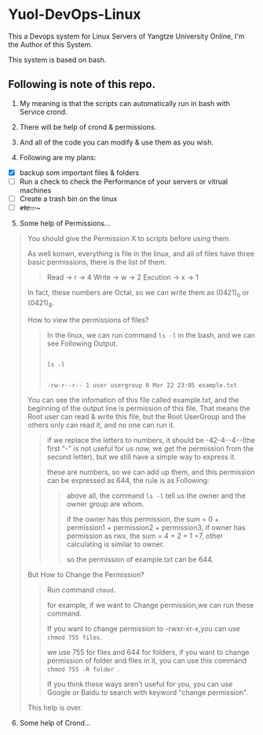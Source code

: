 # Yuol-DevOps-Linux
This a Devops system for Linux Servers of Yangtze University Online, I'm the Author of this System.

This system is based on bash.

## Following is note of this repo.
1. My meaning is that the scripts can automatically run in bash with Service crond.

2. There will be help of crond & permissions.

3. And all of the code you can modify & use them as you wish.

4. Following are my plans:
- [x] backup som important files & folders
- [ ] Run a check to check the Performance of your servers or vitrual machines
- [ ] Create a trash bin on the linux
- [ ] ~~*etc...*~~~

5. Some help of Permissions...
> You should give the Permission X to scripts before using them.
>
> As well konwn, everything is file in the linux, and all of files have three basic permissions, there is the list of them.
>
>> Read -> r -> 4
>> Write -> w -> 2
>> Excution -> x -> 1
>
> In fact, these numbers are Octal, so we can write them as (0421)<sub>o</sub> or (0421)<sub>8</sub>.
>
> How to view the permissions of files?
>
>> In the linux, we can run command <code>ls -l</code> in the bash, and we can see Following Output.
>>
>> <code>
>> ls -l
>>
>> -rw-r--r-- 1 user usergroup 0 Mar 22 23:05 example.txt
>></code>
>>
>
> You can see the infomation of this file called example.txt, and the beginning of the output line is permission of this file. That means the Root user can read & write this file, but the Root UserGroup and the others only can read it, and no one can run it.
>>
>> if we replace the letters to numbers, it should be -42-4--4--(the first "-" is not useful for us now, we get the permission from the second letter), but we still have a simple way to express it.
>>
>> these are numbers, so we can add up them, and this permission can be expressed as 644, the rule is as Following:
>>
>>> above all, the command <code>ls -l</code> tell us the owner and the owner group are whom. 
>>>
>>> if the owner has this permission, the sum = 0 + permission1 + permission2 + permission3, if owner has permission as rwx, the sum = 4 + 2 + 1 =7, other calculating is similar to owner.
>>>
>>> so the permission of example.txt can be 644.
>>>
> But How to Change the Permission?
>> 
>> Run command <code>chmod</code>.
>>
>> for example, if we want to Change permission,we can run these command.
>>
>> If you want to change permission to -rwxr-xr-x,you can use <code>chmod 755 files</code>.
>>
>> we use 755 for files and 644 for folders, if you want to change permission of folder and files in it, you can use this command <code> chmod 755 -R folder </code>.
>>
>> If you think these ways aren't useful for you, you can use Google or Baidu to search with keyword "change permission".
>
> This help is over.
>
6. Some help of Crond...

